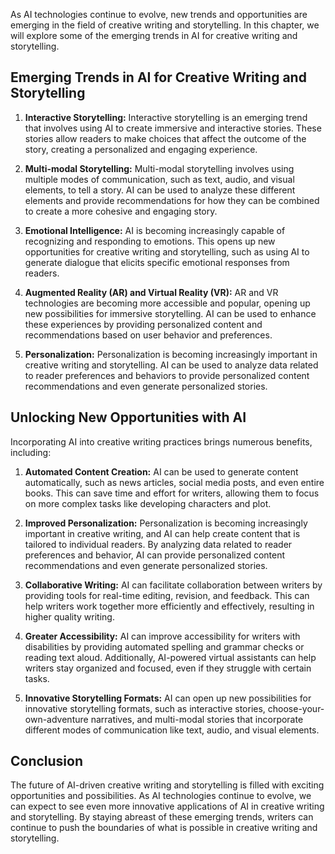
As AI technologies continue to evolve, new trends and opportunities are emerging in the field of creative writing and storytelling. In this chapter, we will explore some of the emerging trends in AI for creative writing and storytelling.

Emerging Trends in AI for Creative Writing and Storytelling
-----------------------------------------------------------

1. **Interactive Storytelling:** Interactive storytelling is an emerging trend that involves using AI to create immersive and interactive stories. These stories allow readers to make choices that affect the outcome of the story, creating a personalized and engaging experience.

2. **Multi-modal Storytelling:** Multi-modal storytelling involves using multiple modes of communication, such as text, audio, and visual elements, to tell a story. AI can be used to analyze these different elements and provide recommendations for how they can be combined to create a more cohesive and engaging story.

3. **Emotional Intelligence:** AI is becoming increasingly capable of recognizing and responding to emotions. This opens up new opportunities for creative writing and storytelling, such as using AI to generate dialogue that elicits specific emotional responses from readers.

4. **Augmented Reality (AR) and Virtual Reality (VR):** AR and VR technologies are becoming more accessible and popular, opening up new possibilities for immersive storytelling. AI can be used to enhance these experiences by providing personalized content and recommendations based on user behavior and preferences.

5. **Personalization:** Personalization is becoming increasingly important in creative writing and storytelling. AI can be used to analyze data related to reader preferences and behaviors to provide personalized content recommendations and even generate personalized stories.

Unlocking New Opportunities with AI
-----------------------------------

Incorporating AI into creative writing practices brings numerous benefits, including:

1. **Automated Content Creation:** AI can be used to generate content automatically, such as news articles, social media posts, and even entire books. This can save time and effort for writers, allowing them to focus on more complex tasks like developing characters and plot.

2. **Improved Personalization:** Personalization is becoming increasingly important in creative writing, and AI can help create content that is tailored to individual readers. By analyzing data related to reader preferences and behavior, AI can provide personalized content recommendations and even generate personalized stories.

3. **Collaborative Writing:** AI can facilitate collaboration between writers by providing tools for real-time editing, revision, and feedback. This can help writers work together more efficiently and effectively, resulting in higher quality writing.

4. **Greater Accessibility:** AI can improve accessibility for writers with disabilities by providing automated spelling and grammar checks or reading text aloud. Additionally, AI-powered virtual assistants can help writers stay organized and focused, even if they struggle with certain tasks.

5. **Innovative Storytelling Formats:** AI can open up new possibilities for innovative storytelling formats, such as interactive stories, choose-your-own-adventure narratives, and multi-modal stories that incorporate different modes of communication like text, audio, and visual elements.

Conclusion
----------

The future of AI-driven creative writing and storytelling is filled with exciting opportunities and possibilities. As AI technologies continue to evolve, we can expect to see even more innovative applications of AI in creative writing and storytelling. By staying abreast of these emerging trends, writers can continue to push the boundaries of what is possible in creative writing and storytelling.

